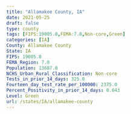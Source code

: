 ```yaml
---
title: "Allamakee County, IA"
date: 2021-05-25
draft: false
type: county
tags: [FIPS:19005.0,FEMA:7.0,Non-core,Green]
categories: [IA]
County: Allamakee County
State: IA
FIPS: 19005.0
FEMA_Region: 7.0
Population: 13687.0
NCHS_Urban_Rural_Classification: Non-core
Tests_in_prior_14_days: 325.0
Fourteen_day_test_rate_per_100000: 2375.0
Percent_Positivity_in_prior_14_days: 0.043
Level: Green
url: /states/IA/allamakee-county
---
```



